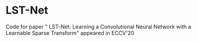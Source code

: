 # LST-Net
Code for paper "  LST-Net: Learning a Convolutional Neural Network with a Learnable Sparse Transform" appeared in ECCV'20
